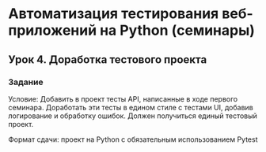 # Автоматизация тестирования веб-приложений на Python (семинары)
## Урок 4. Доработка тестового проекта
### Задание

Условие: Добавить в проект тесты API, написанные в ходе первого семинара.
Доработать эти тесты в едином стиле с тестами UI, добавив логирование и обработку ошибок. Должен получиться единый тестовый проект.

Формат сдачи: проект на Python с обязательным использованием Pytest
